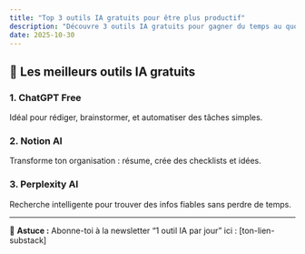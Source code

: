 ```yaml
---
title: "Top 3 outils IA gratuits pour être plus productif"
description: "Découvre 3 outils IA gratuits pour gagner du temps au quotidien."
date: 2025-10-30
---
```


## 🚀 Les meilleurs outils IA gratuits

### 1. ChatGPT Free
Idéal pour rédiger, brainstormer, et automatiser des tâches simples.

### 2. Notion AI
Transforme ton organisation : résume, crée des checklists et idées.

### 3. Perplexity AI
Recherche intelligente pour trouver des infos fiables sans perdre de temps.

---

💌 **Astuce :** Abonne-toi à la newsletter “1 outil IA par jour” ici : [ton-lien-substack]
